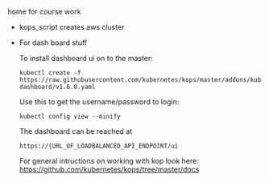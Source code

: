 home for course work

- kops_script creates aws cluster

- For dash board stuff

  To install dashboard ui on to the master: 
  
      kubectl create -f https://raw.githubusercontent.com/kubernetes/kops/master/addons/kubernetes-dashboard/v1.6.0.yaml
    
  Use this to get the username/password to login: 
  
      kubectl config view --minify
  
  The dashboard can be reached at 
  
      https://{URL_OF_LOADBALANCED_API_ENDPOINT/ui
  
  
  For general intructions on working with kop look here: https://github.com/kubernetes/kops/tree/master/docs
